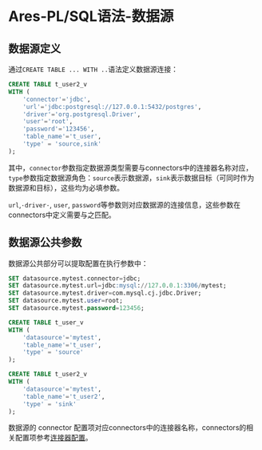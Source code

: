 # Ares-PL/SQL语法-数据源

## 数据源定义

通过`CREATE TABLE ... WITH ..`语法定义数据源连接：

```sql
CREATE TABLE t_user2_v
WITH (
    'connector'='jdbc',
    'url'='jdbc:postgresql://127.0.0.1:5432/postgres',
    'driver'='org.postgresql.Driver',
    'user'='root',
    'password'='123456',
    'table_name'='t_user',
    'type' = 'source,sink'
);
```

其中，`connector`参数指定数据源类型需要与connectors中的连接器名称对应，`type`参数指定数据源角色：`source`表示数据源，`sink`表示数据目标（可同时作为数据源和目标），这些均为必填参数。

`url`,`·driver·`, `user`, `password`等参数则对应数据源的连接信息，这些参数在connectors中定义需要与之匹配。

## 数据源公共参数

数据源公共部分可以提取配置在执行参数中：

```sql
SET datasource.mytest.connector=jdbc;
SET datasource.mytest.url=jdbc:mysql://127.0.0.1:3306/mytest;
SET datasource.mytest.driver=com.mysql.cj.jdbc.Driver;
SET datasource.mytest.user=root;
SET datasource.mytest.password=123456;

CREATE TABLE t_user_v
WITH (
    'datasource'='mytest',
    'table_name'='t_user',
    'type' = 'source'
);

CREATE TABLE t_user2_v
WITH (
    'datasource'='mytest',
    'table_name'='t_user2',
    'type' = 'sink'
);
```

数据源的 connector 配置项对应connectors中的连接器名称，connectors的相关配置项参考[连接器配置]()。

